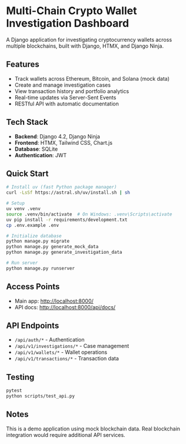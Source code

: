 # Multi-Chain Crypto Wallet Investigation Dashboard

A Django application for investigating cryptocurrency wallets across multiple blockchains, built with Django, HTMX, and Django Ninja.

## Features

- Track wallets across Ethereum, Bitcoin, and Solana (mock data)
- Create and manage investigation cases
- View transaction history and portfolio analytics
- Real-time updates via Server-Sent Events
- RESTful API with automatic documentation

## Tech Stack

- **Backend**: Django 4.2, Django Ninja
- **Frontend**: HTMX, Tailwind CSS, Chart.js
- **Database**: SQLite
- **Authentication**: JWT

## Quick Start

```bash
# Install uv (fast Python package manager)
curl -LsSf https://astral.sh/uv/install.sh | sh

# Setup
uv venv .venv
source .venv/bin/activate  # On Windows: .venv\Scripts\activate
uv pip install -r requirements/development.txt
cp .env.example .env

# Initialize database
python manage.py migrate
python manage.py generate_mock_data
python manage.py generate_investigation_data

# Run server
python manage.py runserver
```

## Access Points

- Main app: <http://localhost:8000/>
- API docs: <http://localhost:8000/api/docs/>

## API Endpoints

- `/api/auth/*` - Authentication
- `/api/v1/investigations/*` - Case management
- `/api/v1/wallets/*` - Wallet operations
- `/api/v1/transactions/*` - Transaction data

## Testing

```bash
pytest
python scripts/test_api.py
```

## Notes

This is a demo application using mock blockchain data. Real blockchain integration would require additional API services.

